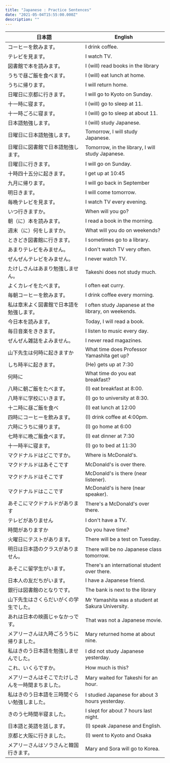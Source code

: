 ```yaml
---
title: "Japanese : Practice Sentences"
date: "2021-05-04T15:55:00.000Z"
description: ""
---
```

|日本語|English|
|---|---|
|コーヒーを飲みます。|I drink coffee.|
|テレビを見ます。|I watch TV.|
|図書館で本を読みます。|I (will) read books in the library|
|うちで昼ご飯を食べます。|I (will) eat lunch at home.|
|うちに帰ります。|I will return home.|
|日曜日に京都に行きます。|I will go to Kyoto on Sunday.|
|十一時に寝ます。|I (will) go to sleep at 11.|
|十一時ごろに寝ます。|I (will) go to sleep at about 11.|
|日本語勉強します。|I (will) study Japanese.|
|日曜日に日本語勉強します。|Tomorrow, I will study Japanese.|
|日曜日に図書館で日本語勉強します。|Tomorrow, in the library, I will study Japanese.|
|日曜日に行きます。|I will go on Sunday.|
|十時四十五分に起きます。|I get up at 10:45|
|九月に帰ります。|I will go back in September|
|明日きます。|I will come tomorrow.|
|毎晩テレビを見ます。|I watch TV every evening.|
|いつ行きますか。|When will you go?|
|朝（に）本を読みます。|I read a book in the morning.|
|週末（に）何をしますか。|What will you do on weekends?|
|ときどき図書館に行きます。|I sometimes go to a library.|
|あまりテレビをみません。|I don't watch TV very often.|
|ぜんぜんテレビをみません。|I never watch TV.|
|たけしさんはあまり勉強しません。|Takeshi does not study much.|
|よくカレイをたべます。|I often eat curry.|
|毎朝コーヒーを飲みます。|I drink coffee every morning.|
|私は章末よく図書館で日本語を勉強します。|I often study Japanese at the library, on weekends.|
|今日本を読みます。|Today, I will read a book.|
|毎日音楽をききます。|I listen to music every day.|
|ぜんぜん雑誌をよみません。|I never read magazines.|
|山下先生は何時に起きますか|What time does Professor Yamashita get up?|
|しち時半に起きます。|(He) gets up at 7:30|
|何時に|What time do you eat breakfast?|
|八時に朝ご飯をたべます。|(I) eat breakfast at 8:00.|
|八時半に学校にいきます。|(I) go to university at 8:30.|
|十二時に昼ご飯を食べ|(I) eat lunch at 12:00|
|四時にコーヒーを飲みます。|(I) drink coffee at 4:00pm.|
|六時にうちに帰ります。|(I) go home at 6:00|
|七時半に晩ご飯食べます。|(I) eat dinner at 7:30|
|十一時半に寝ます。|(I) go to bed at 11:30|
|マクドナルドはどこですか。|Where is McDonald's.|
|マクドナルドはあそこです|McDonald's is over there.|
|マクドナルドはそこです|McDonald's is there (near listener).|
|マクドナルドはここです|McDonald's is here (near speaker).|
|あそこにマクドナルドがあります|There's a McDonald's over there.|
|テレビがありません|I don't have a TV.|
|時間がありますか|Do you have time?|
|火曜日にテストがあります。|There will be a test on Tuesday.|
|明日は日本語のクラスがありません。|There will be no Japanese class tomorrow.|
|あそこに留学生がいます。|There's an international student over there.|
|日本人の友だちがいます。|I have a Japanese friend.|
|銀行は図書館のとなりです。|The bank is next to the library|
|山下先生はさくらだいがくの学生でした。|Mr Yamashita was a student at Sakura University.|
|あれは日本の映画じゃなかっです。|That was not a Japanese movie.|
|メアリーさんは九時ごろうちに帰りました。|Mary returned home at about nine.|
|私はきのう日本語を勉強しませんでした。|I did not study Japanese yesterday.|
|これ、いくらですか。|How much is this?|
|メアリーさんはそこでたけしさんを一時間まちました。|Mary waited for Takeshi for an hour.|
|私はきのう日本語を三時間ぐらい勉強しました。|I studied Japanese for about 3 hours yesterday.|
|きのう七時間半寝ました。|I slept for about 7 hours last night.|
|日本語と英語を話します。|(I) speak Japanese and English.|
|京都と大阪に行きました。|(I) went to Kyoto and Osaka|
|メアリーさんはソラさんと韓国行きます。|Mary and Sora will go to Korea.|